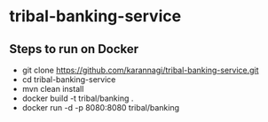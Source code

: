 # tribal-banking-service
## Steps to run on Docker ##
* git clone https://github.com/karannagi/tribal-banking-service.git
* cd tribal-banking-service
* mvn clean install
* docker build -t tribal/banking .
* docker run -d -p 8080:8080 tribal/banking
